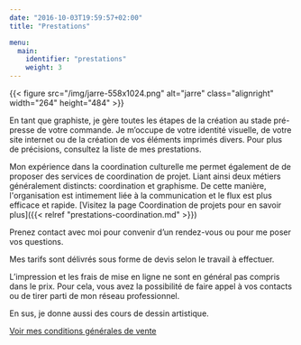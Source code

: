 ```yaml
---
date: "2016-10-03T19:59:57+02:00"
title: "Prestations"

menu:
  main:
    identifier: "prestations"
    weight: 3
---
```


{{< figure src="/img/jarre-558x1024.png" alt="jarre" class="alignright" width="264" height="484" >}}

En tant que graphiste, je gère toutes les étapes de la création au stade pré-presse de votre commande. Je m’occupe de votre identité visuelle, de votre site internet ou de la création de vos éléments imprimés divers. Pour plus de précisions, consultez la liste de mes prestations.

Mon expérience dans la coordination culturelle me permet également de de proposer des services de coordination de projet. Liant ainsi deux métiers généralement distincts: coordination et graphisme. De cette manière, l'organisation est intimement liée à la communication et le flux est plus efficace et rapide. [Visitez la page Coordination de projets pour en savoir plus]({{< relref "prestations-coordination.md" >}})

Prenez contact avec moi pour convenir d’un rendez-vous ou pour me poser vos questions.

Mes tarifs sont délivrés sous forme de devis selon le travail à effectuer.

L’impression et les frais de mise en ligne ne sont en général pas compris dans le prix. Pour cela, vous avez la possibilité de faire appel à vos contacts ou de tirer parti de mon réseau professionnel.

En sus, je donne aussi des cours de dessin artistique.

[Voir mes conditions générales de vente](/files/RebeccaMeier_conditionsgenerales.pdf)
